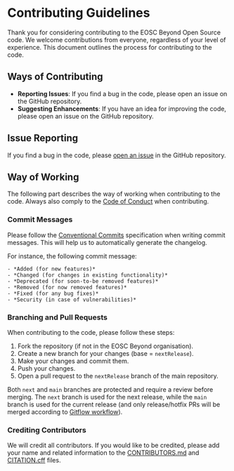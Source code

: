# Contributing Guidelines

Thank you for considering contributing to the EOSC Beyond Open Source code.
We welcome contributions from everyone, regardless of your level of experience.
This document outlines the process for contributing to the code.

## Ways of Contributing

- **Reporting Issues**: If you find a bug in the code, please open an issue on the GitHub repository.
- **Suggesting Enhancements**: If you have an idea for improving the code, please open an issue on the GitHub repository.

## Issue Reporting

If you find a bug in the code, please [open an issue](https://github.com/eoscbeyond/noderegistrydemo/issues/new) in the GitHub repository.

## Way of Working

The following part describes the way of working when contributing to the code.
Always also comply to the [Code of Conduct](./CODE_OF_CONDUCT.md) when contributing.

### Commit Messages

Please follow the [Conventional Commits](https://www.conventionalcommits.org/en/v1.0.0/) specification when writing commit messages.
This will help us to automatically generate the changelog.

For instance, the following commit message:

``` text
- *Added (for new features)*
- *Changed (for changes in existing functionality)*
- *Deprecated (for soon-to-be removed features)*
- *Removed (for now removed features)*
- *Fixed (for any bug fixes)*
- *Security (in case of vulnerabilities)*
```

### Branching and Pull Requests

When contributing to the code, please follow these steps:

1. Fork the repository (if not in the EOSC Beyond organisation).
2. Create a new branch for your changes (base = `nextRelease`).
3. Make your changes and commit them.
4. Push your changes.
5. Open a pull request to the `nextRelease` branch of the main repository.

Both `next` and `main` branches are protected and require a review before merging.
The `next` branch is used for the next release, while the `main` branch is used for the current release
(and only release/hotfix PRs will be merged according to
[Gitflow workflow](https://www.atlassian.com/git/tutorials/comparing-workflows/gitflow-workflow)).

### Crediting Contributors

We will credit all contributors. If you would like to be credited,
please add your name and related information to the [CONTRIBUTORS.md](./CONTRIBUTORS.md) and [CITATION.cff](./CITATION.cff) files.
